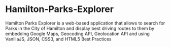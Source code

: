 # Hamilton-Parks-Explorer

Hamilton Parks Explorer is a web-based application that allows to search for Parks in the City of Hamilton and display best driving routes to them by embedding Google Maps, Geocoding API, Geolocation API and using VanillaJS, JSON, CSS3, and HTML5 Best Practices
